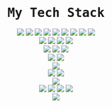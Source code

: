 <div align="center">
<samp><h1> My Tech Stack </h1></samp>
</div>

<div align="center">
    <img src="https://img.shields.io/badge/PHP-777BB4?style=flat-square&logo=php&logoColor=white">
    <img src="https://img.shields.io/badge/-HTML5-%23E44D27?style=flat-square&logo=html5&logoColor=ffffff">
    <img src="https://img.shields.io/badge/-CSS3-%231572B6?style=flat-square&logo=css3">
    <img src="https://img.shields.io/badge/JavaScript-F7DF1E?style=flat-square&logo=javascript&logoColor=black">
    <img src="https://img.shields.io/badge/NodeJS-339933?style=flat-square&logo=nodedotjs&logoColor=white">
    <img src="https://img.shields.io/badge/Python-3776AB?style=flat-square&logo=python&logoColor=white">
    <img src="https://img.shields.io/badge/CSharp-00599C?style=flat-square&logo=csharp&logoColor=white">
    <img src="https://img.shields.io/badge/Swift-F05138?style=flat-square&logo=swift&logoColor=white">
    <img src="https://img.shields.io/badge/Go-00ADD8?style=flat-square&logo=go&logoColor=white">
    <br/>
    <img src="https://img.shields.io/badge/Laravel-FF2D20?style=flat-square&logo=laravel&logoColor=white">
    <img src="https://img.shields.io/badge/Lumen-E74430?style=flat-square&logo=lumen&logoColor=white">
    <img src="https://img.shields.io/badge/ExpressJS-000000?style=flat-square&logo=express&logoColor=white">
    <img src="https://img.shields.io/badge/CodeIgniter-EF4223?style=flat-square&logo=codeigniter&logoColor=white">
    <br/>
    <img src="https://img.shields.io/badge/MySQL-4479A1?style=flat-square&logo=mysql&logoColor=white">
    <img src="https://img.shields.io/badge/PostgreSQL-4169E1?style=flat-square&logo=postgresql&logoColor=white">
    <img src="https://img.shields.io/badge/MariaDB-003545?style=flat-square&logo=mariadb&logoColor=white">
    <br/>
    <img src="https://img.shields.io/badge/Apache-D22128?style=flat-square&logo=apache&logoColor=white">
    <img src="https://img.shields.io/badge/NGINX-009639?style=flat-square&logo=nginx&logoColor=white">
    <br/>
    <img src="https://img.shields.io/badge/Docker-2496ED?style=flat-square&logo=docker&logoColor=white">
    <br/>
    <img src="https://img.shields.io/badge/Kali%20Linux-557C94?style=flat-square&logo=kalilinux&logoColor=white">
    <img src="https://img.shields.io/badge/macOS-000?style=flat-square&logo=macos&logoColor=fff&style=for-the-badge">
    <br/>
    <img src="https://img.shields.io/badge/Homebrew-FBB040?style=flat-square&logo=homebrew&logoColor=fff&style=for-the-badge">
    <br/>
    <img src="https://img.shields.io/badge/Cloudflare-F38020?style=flat-square&logo=cloudflare&logoColor=white">
    <img src="https://img.shields.io/badge/AWS-FF9900?style=flat-square&logo=amazonaws&logoColor=white">
    <img src="https://img.shields.io/badge/Azure-0078D4?style=flat-square&logo=microsoftazure&logoColor=white">
    <img src="https://img.shields.io/badge/DigitalOcean-0080FF?style=flat-square&logo=digitalocean&logoColor=white">
    <br/>
    <img src="https://img.shields.io/badge/Terraform-844FBA?style=flat-square&logo=terraform&logoColor=white">
</div>
